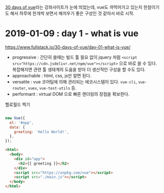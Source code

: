 
[30 days of vue](https://www.fullstack.io/30-days-of-vue/)라는 강좌사이트가 눈에 띄었는데, vue도 까먹어가고 있는지 한참이기도 해서 하루에 한개씩 보면서 해치우기 좋은 구성인 것 같아서 바로 시작.

# 2019-01-09 : day 1 - what is vue
https://www.fullstack.io/30-days-of-vue/day-01-what-is-vue/

- progressive : 간단히 쓸때는 빌드 툴 필요 없이 jquery 처럼 `<script src="https://cdn.jsdelivr.net/npm/vue"></script>` 으로 바로 쓸 수 있다. 복잡해지면 관련 툴 생태계의 도움을 받아 더 생산적인 구성을 할 수도 있다.
- approachable : html, css, js만 알면 된다.
- versatile : vue 코어팀에 의해 관리되는 에코시스템이 있다. `vue-cli`, `vue-router`, `vuex`, `vue-test-utils` 등.
- performant : virtual DOM 으로 빠른 렌더링의 장점을 확보한다.

헬로월드 찍기

```javascript

new Vue({
  el: '#app',
  data: {
    greeting: 'Hello World!',
  },
});
```

```html
<html>
  <body>
    <div id="app">
      <h2>{{ greeting }}</h2>
    </div>
    <script src="https://unpkg.com/vue"></script>
    <script src="./main.js"></script>
  </body>
</html>
```
